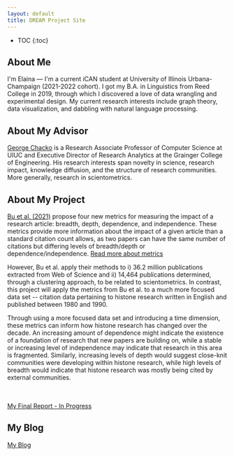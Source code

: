 ```yaml
---
layout: default
title: DREAM Project Site
---
```


* TOC
{:toc}

## About Me

I'm Elaina — I'm a current iCAN student at University of Illinois Urbana-Champaign (2021-2022 cohort). I got my B.A. in Linguistics from Reed College in 2019, through which I discovered a love of data wrangling and experimental design. My current research interests include graph theory, data visualization, and dabbling with natural language processing.

## About My Advisor

<a href="https://cs.illinois.edu/about/people/faculty/chackoge">George Chacko</a> is a Research Associate Professor of Computer Science at UIUC and Executive Director of Research Analytics at the Grainger College of Engineering. His research interests span novelty in science, research impact, knowledge diffusion, and the structure of research communities. More generally, research in scientometrics.

## About My Project

[Bu et al. (2021)](https://doi.org/10.1162/qss_a_00109) propose four new metrics for measuring the impact of a research article: breadth, depth, dependence, and independence. These metrics provide more information about the impact of a given article than a standard citation count allows, as two papers can have the same number of citations but differing levels of breadth/depth or dependence/independence. [Read more about metrics](https://el-wittmer.github.io/week6/)

However, Bu et al. apply their methods to i) 36.2 million publications extracted from Web of Science and ii) 14,464 publications determined, through a clustering approach, to be related to scientometrics. In contrast, this project will apply the metrics from Bu et al. to a much more focused data set -- citation data pertaining to histone research written in English and published between 1980 and 1990. 

Through using a more focused data set and introducing a time dimension, these metrics can inform how histone research has changed over the decade. An increasing amount of dependence might indicate the existence of a foundation of research that new papers are building on, while a stable or increasing level of independence may indicate that research in this area is fragmented. Similarly, increasing levels of depth would suggest close-knit communities were developing within histone research, while high levels of breadth would indicate that histone research was mostly being cited by external communities. 

<br/><br/>
[My Final Report - In Progress](files/finalreport.pdf)

## My Blog

[My Blog](blog.html)
